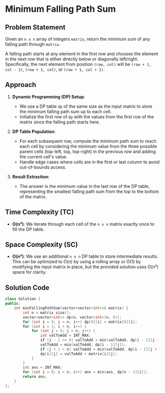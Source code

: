 # Minimum Falling Path Sum

## Problem Statement
Given an `n x n` array of integers `matrix`, return the minimum sum of any falling path through `matrix`.

A falling path starts at any element in the first row and chooses the element in the next row that is either directly below or diagonally left/right. Specifically, the next element from position `(row, col)` will be `(row + 1, col - 1)`, `(row + 1, col)`, or `(row + 1, col + 1)`.

## Approach
1. **Dynamic Programming (DP) Setup**: 
   - We use a DP table `dp` of the same size as the input matrix to store the minimum falling path sum up to each cell.
   - Initialize the first row of `dp` with the values from the first row of the matrix since the falling path starts here.

2. **DP Table Population**:
   - For each subsequent row, compute the minimum path sum to reach each cell by considering the minimum value from the three possible parent cells (top-left, top, top-right) in the previous row and adding the current cell's value.
   - Handle edge cases where cells are in the first or last column to avoid out-of-bounds access.

3. **Result Extraction**:
   - The answer is the minimum value in the last row of the DP table, representing the smallest falling path sum from the top to the bottom of the matrix.

## Time Complexity (TC)
- **O(n²)**: We iterate through each cell of the `n x n` matrix exactly once to fill the DP table.

## Space Complexity (SC)
- **O(n²)**: We use an additional `n x n` DP table to store intermediate results. This can be optimized to O(n) by using a rolling array or O(1) by modifying the input matrix in place, but the provided solution uses O(n²) space for clarity.

## Solution Code
```cpp
class Solution {
public:
    int minFallingPathSum(vector<vector<int>>& matrix) {
        int n = matrix.size();
        vector<vector<int>> dp(n, vector<int>(n, 0));
        for (int i = 0; i < n; i++) dp[0][i] = matrix[0][i];
        for (int i = 1; i < n; i++) {
            for (int j = 0; j < n; j++) {
                int valToAdd = INT_MAX;
                if (j - 1 >= 0) valToAdd = min(valToAdd, dp[i - 1][j - 1]);
                valToAdd = min(valToAdd, dp[i - 1][j]);
                if (j + 1 < n) valToAdd = min(valToAdd, dp[i - 1][j + 1]);
                dp[i][j] = valToAdd + matrix[i][j];
            }
        }
        int ans = INT_MAX;
        for (int i = 0; i < n; i++) ans = min(ans, dp[n - 1][i]);
        return ans;
    }
};
```

